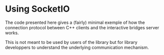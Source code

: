 Using SocketIO
==============

The code presented here gives a (fairly) minimal exemple of how the
connection protocol between C++ clients and the interactive bridges
server works.

This is not meant to be used by users of the library but for library
developpers to understand the underlying communication mechanism.